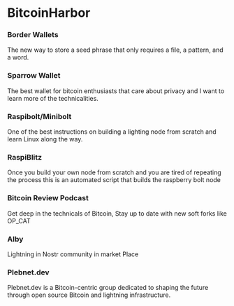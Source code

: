 # BitcoinHarbor



### Border Wallets 
The new way to store a seed phrase that only requires a file, a pattern, and a word.
### Sparrow Wallet
The best wallet for bitcoin enthusiasts that care about privacy and I want to learn more of the technicalities.
### Raspibolt/Minibolt
One of the best instructions on building a lighting node from scratch and learn Linux along the way.
### RaspiBlitz
Once you build your own node from scratch and you are tired of repeating the process this is an automated script that builds the raspberry bolt node
### Bitcoin Review Podcast 
Get deep in the technicals of Bitcoin, Stay up to date with new soft forks like OP_CAT
### Alby 
Lightning in Nostr community in market Place
### Plebnet.dev
Plebnet.dev is a Bitcoin-centric group dedicated to shaping the future through open source Bitcoin and lightning infrastructure.


